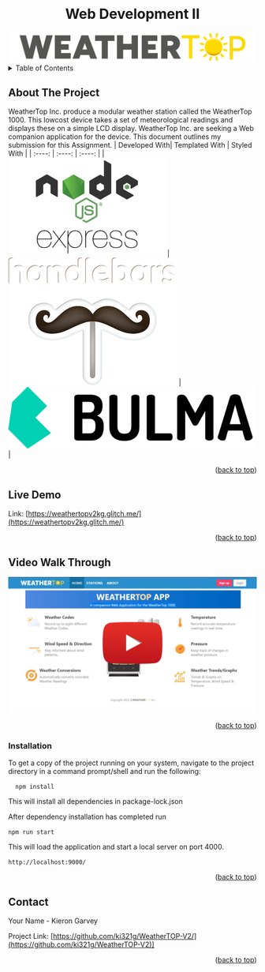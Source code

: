 <a name="readme-top"></a>
<!-- PROJECT SHIELDS -->
<!-- PROJECT LOGO -->
<br />
<div align="center">
  <h1 align="center">Web Development II</h1>
  <img src="readme/images/weathertop.png" alt="Logo">  
</div>
<!-- TABLE OF CONTENTS -->
<details>
  <summary>Table of Contents</summary>
  <ol>
    <li><a href="#about-the-project">About The Project</a></li>
    <li><a href="#live-demo">Live Demo</a></li>
    <li><a href="#video-walk-through">Video Walk Through</a></li>   
    <li><a href="#installation">Installation</a></li>
    <li><a href="#contact">Contact</a></li>
  </ol>
</details>

<!-- ABOUT THE PROJECT -->
## About The Project
WeatherTop Inc. produce a modular weather station called the WeatherTop 1000. This lowcost device takes a set of meteorological readings and displays these on a simple LCD display. WeatherTop Inc. are seeking a Web companion application for the device. This document outlines my submission for this Assignment.
| Developed With| Templated With |  Styled With | 
| :----:        |    :----:   |  :----:   |
| <img src="readme/images/Expressjs.svg" style="height: 200px;">       | <img src="readme/images/handlebars_logo.png">       |  <img src="readme/images/bulma-logo.png">       |
<p align="right">(<a href="#readme-top">back to top</a>)</p>

<!-- LIVE DEMO -->
## Live Demo
Link: [https://weathertopv2kg.glitch.me/](https://weathertopv2kg.glitch.me/)
<p align="right">(<a href="#readme-top">back to top</a>)</p>

<!-- VIDEO -->
## Video Walk Through
<a href="https://youtu.be/kmqXVC0wVdA" target="_blank">
 <img src="readme/images/youtube.svg" alt="Watch the video"/>
</a>
<p align="right">(<a href="#readme-top">back to top</a>)</p>

### Installation

To get a copy of the project running on your system, navigate to the project directory in a command prompt/shell and run the following:
  ```
    npm install
  ```
This will install all dependencies in package-lock.json

After dependency installation has completed run
  ```
  npm run start
  ```
This will load the application and start a local server on port 4000.
  ```
  http://localhost:9000/
  ``` 
<p align="right">(<a href="#readme-top">back to top</a>)</p>


<!-- CONTACT -->
## Contact

Your Name - Kieron Garvey

Project Link: [https://github.com/ki321g/WeatherTOP-V2/](https://github.com/ki321g/WeatherTOP-V2)]

<p align="right">(<a href="#readme-top">back to top</a>)</p>

